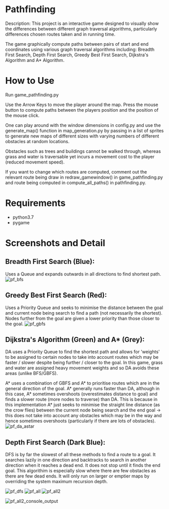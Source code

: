 # Pathfinding

Description:
This project is an interactive game designed to visually show the differences between different graph traversal algorithms, particularly differences chosen routes taken and in running time.

The game graphically compute paths between pairs of start and end coordinates using various graph traversal algorithms including: Breadth First Search, Depth First Search, Greedy Best First Search, Dijkstra's Algorithm and A* Algorithm.

# How to Use

Run game_pathfinding.py

Use the Arrow Keys to move the player around the map. Press the mouse button to compute paths between the players position and the position of the mouse click. 

One can play around with the window dimensions in config.py and use the generate_map() function in map_generation.py by passing in a list of sprites to generate new maps of different sizes with varying numbers of different obstacles at random locations.

Obstacles such as trees and buildings cannot be walked through, whereas grass and water is traversable yet incurs a movement cost to the player (reduced movement speed).

If you want to change which routes are computed, comment out the relevant route being draw in redraw_gamewindow() in game_pathfinding.py and route being computed in compute_all_paths() in pathfinding.py.

# Requirements

- python3.7
- pygame

# Screenshots and Detail

## Breadth First Search (Blue):

Uses a Queue and expands outwards in all directions to find shortest path.
![pf_bfs](https://user-images.githubusercontent.com/31314787/75724880-34b19a00-5cd7-11ea-8614-db2aef8aa44e.PNG)

## Greedy Best First Search (Red):

Uses a Priority Queue and seeks to minimise the distance between the goal and current node being search to find a path (not necessarily the shortest). Nodes further from the goal are given a lower priority than those closer to the goal.
![pf_gbfs](https://user-images.githubusercontent.com/31314787/75724893-3bd8a800-5cd7-11ea-90a1-d39a3024186d.PNG)


## Dijkstra's Algorithm (Green) and A* (Grey):

DA uses a Priority Queue to find the shortest path and allows for 'weights' to be assigned to certain nodes to take into account routes which may be faster / slower despite being further / closer to the goal. In this game, grass and water are assigned heavy movement weights and so DA avoids these areas (unlike BFS/GBFS).

A* uses a combination of GBFS and A* to prioritise routes which are in the general direction of the goal. A* generally runs
faster than DA, although in this case, A* sometimes overshoots (overestimates distance to goal) and finds a slower route (more nodes to traverse) than DA. This is because in this implementation A* just seeks to minimise the straight line distance (as the crow flies) between the current node being search and the end goal -> this does not take into account any obstacles which may be in the way and hence sometimes overshoots (particularly if there are lots of obstacles).
![pf_da_astar](https://user-images.githubusercontent.com/31314787/75724898-3f6c2f00-5cd7-11ea-966c-b684d0407a85.PNG)


## Depth First Search (Dark Blue):

DFS is by far the slowest of all these methods to find a route to a goal. It searches lazily in one direction and backtracks
to search in another direction when it reaches a dead end. It does not stop until it finds the end goal. This algorithim is especially
slow where there are few obstacles as there are few dead ends. It will only run on larger or emptier maps by overriding the system maximum recursion depth.

![pf_dfs](https://user-images.githubusercontent.com/31314787/75724909-43984c80-5cd7-11ea-8360-351ef97bfc41.PNG)
![pf_all](https://user-images.githubusercontent.com/31314787/75724918-47c46a00-5cd7-11ea-8902-a54a90fe2807.PNG)
![pf_all2](https://user-images.githubusercontent.com/31314787/75724923-4abf5a80-5cd7-11ea-972a-05467f459163.PNG)

![pf_all2_console_output](https://user-images.githubusercontent.com/31314787/75726619-bbb44180-5cda-11ea-93a5-40e6c9d40e5b.PNG)
